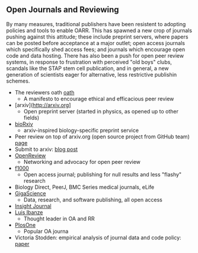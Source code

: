 Open Journals and Reviewing
---------------------------

By many measures, traditional publishers have been resistent to adopting policies and tools to enable OARR. This has spawned a new crop of journals pushing against this attitude; these include preprint servers, where papers can be posted before acceptance at a major outlet; open access journals which specifically shed access fees; and journals which encourage open code and data hosting. There has also been a push for open peer review systems, in response to frustration with perceived "old boys" clubs, scandals like the STAP stem cell publication, and in general, a new generation of scientists eager for alternative, less restrictive publishin schemes.

* The reviewers oath [oath](http://biomickwatson.wordpress.com/2013/02/11/the-reviewers-oath/)
    * A manifesto to encourage ethical and efficacious peer review
* [arxiv](http://arxiv.org]
    * Open preprint server (started in physics, as opened up to other fields)
* [bioRxiv](http://biorxiv.org/)
    * arxiv-inspired biology-specific preprint service
* Peer review on top of arxiv.org (open source project from GitHub team) [page](http://theoj.org)
* Submit to arxiv: [blog post](http://phylogenomics.blogspot.co.uk/2012/03/calling-all-computational-biologists-do.html)
* [OpenReview](http://openreview.net/about)
    * Networking and advocacy for open peer review
* [f1000](http://f1000research.com/)
    * Open access journal; publishing for null results and less "flashy" research
* Biology Direct, PeerJ, BMC Series medical journals, eLife
* [GigaScience](http://www.gigasciencejournal.com/)
    * Data, research, and software publishing, all open access
* [Insight Journal](http://www.insight-journal.org/)
* [Luis Ibanze](https://opensource.com/users/luis-ibanez)
    * Thought leader in OA and RR
* [PlosOne](http://www.plosone.org/)
    * Popular OA journa
* Victoria Stodden: empirical analysis of journal data and code policy: [paper](http://www.plosone.org/article/info%3Adoi%2F10.1371%2Fjournal.pone.0067111#pone-0067111-g003)

